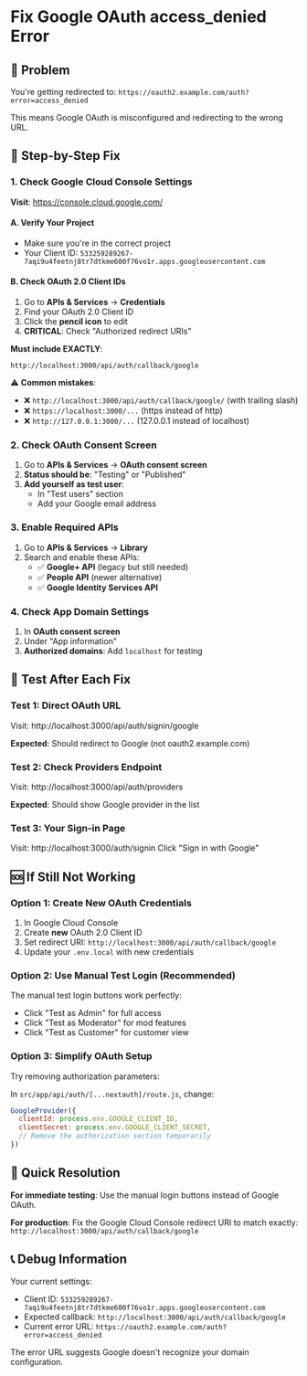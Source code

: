 # Fix Google OAuth access_denied Error

## 🚨 Problem
You're getting redirected to: `https://oauth2.example.com/auth?error=access_denied`

This means Google OAuth is misconfigured and redirecting to the wrong URL.

## 🔧 Step-by-Step Fix

### 1. Check Google Cloud Console Settings

**Visit**: https://console.cloud.google.com/

#### A. Verify Your Project
- Make sure you're in the correct project
- Your Client ID: `533259289267-7aqi9u4feetnj8tr7dtkme600f76vo1r.apps.googleusercontent.com`

#### B. Check OAuth 2.0 Client IDs
1. Go to **APIs & Services** → **Credentials**
2. Find your OAuth 2.0 Client ID
3. Click the **pencil icon** to edit
4. **CRITICAL**: Check "Authorized redirect URIs"

**Must include EXACTLY**:
```
http://localhost:3000/api/auth/callback/google
```

⚠️ **Common mistakes**:
- ❌ `http://localhost:3000/api/auth/callback/google/` (with trailing slash)
- ❌ `https://localhost:3000/...` (https instead of http)
- ❌ `http://127.0.0.1:3000/...` (127.0.0.1 instead of localhost)

### 2. Check OAuth Consent Screen

1. Go to **APIs & Services** → **OAuth consent screen**
2. **Status should be**: "Testing" or "Published"
3. **Add yourself as test user**:
   - In "Test users" section
   - Add your Google email address

### 3. Enable Required APIs

1. Go to **APIs & Services** → **Library**
2. Search and enable these APIs:
   - ✅ **Google+ API** (legacy but still needed)
   - ✅ **People API** (newer alternative)
   - ✅ **Google Identity Services API**

### 4. Check App Domain Settings

1. In **OAuth consent screen**
2. Under "App information"
3. **Authorized domains**: Add `localhost` for testing

## 🧪 Test After Each Fix

### Test 1: Direct OAuth URL
Visit: http://localhost:3000/api/auth/signin/google

**Expected**: Should redirect to Google (not oauth2.example.com)

### Test 2: Check Providers Endpoint
Visit: http://localhost:3000/api/auth/providers

**Expected**: Should show Google provider in the list

### Test 3: Your Sign-in Page
Visit: http://localhost:3000/auth/signin
Click "Sign in with Google"

## 🆘 If Still Not Working

### Option 1: Create New OAuth Credentials
1. In Google Cloud Console
2. Create **new** OAuth 2.0 Client ID
3. Set redirect URI: `http://localhost:3000/api/auth/callback/google`
4. Update your `.env.local` with new credentials

### Option 2: Use Manual Test Login (Recommended)
The manual test login buttons work perfectly:
- Click "Test as Admin" for full access
- Click "Test as Moderator" for mod features  
- Click "Test as Customer" for customer view

### Option 3: Simplify OAuth Setup
Try removing authorization parameters:

In `src/app/api/auth/[...nextauth]/route.js`, change:
```javascript
GoogleProvider({
  clientId: process.env.GOOGLE_CLIENT_ID,
  clientSecret: process.env.GOOGLE_CLIENT_SECRET,
  // Remove the authorization section temporarily
})
```

## 🎯 Quick Resolution

**For immediate testing**: Use the manual login buttons instead of Google OAuth.

**For production**: Fix the Google Cloud Console redirect URI to match exactly:
`http://localhost:3000/api/auth/callback/google`

## 📞 Debug Information

Your current settings:
- Client ID: `533259289267-7aqi9u4feetnj8tr7dtkme600f76vo1r.apps.googleusercontent.com`
- Expected callback: `http://localhost:3000/api/auth/callback/google`
- Current error URL: `https://oauth2.example.com/auth?error=access_denied`

The error URL suggests Google doesn't recognize your domain configuration.